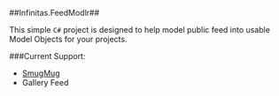##Infinitas.FeedModlr##

This simple `C#` project is designed to help model public feed into usable Model Objects for your projects.

###Current Support:  
- [SmugMug][1]
 - Gallery Feed






<!-- Links-->

<!-- SmugMug RSS Help -->
[1]: http://help.smugmug.com/customer/portal/articles/84258-feed-examples